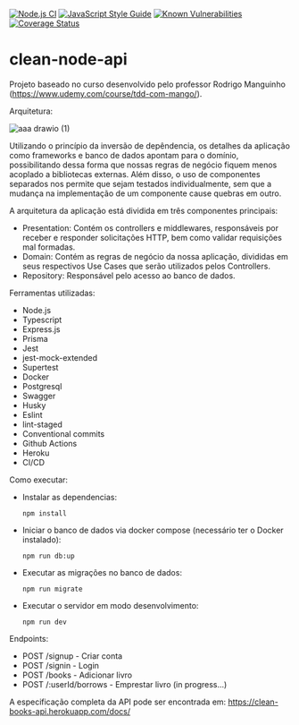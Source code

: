 [![Node.js CI](https://github.com/rodps/clean-node-api/actions/workflows/test.yml/badge.svg)](https://github.com/rodps/clean-node-api/actions/workflows/test.yml)
[![JavaScript Style Guide](https://img.shields.io/badge/code_style-standard-brightgreen.svg)](https://standardjs.com)
[![Known Vulnerabilities](https://snyk.io/test/github/rodps/clean-node-api/badge.svg)](https://snyk.io/test/github/rodps/clean-node-api)
[![Coverage Status](https://coveralls.io/repos/github/rodps/clean-node-api/badge.svg?branch=master)](https://coveralls.io/github/rodps/clean-node-api?branch=master)

# clean-node-api

Projeto baseado no curso desenvolvido pelo professor Rodrigo Manguinho (https://www.udemy.com/course/tdd-com-mango/).

Arquitetura:

![aaa drawio (1)](https://user-images.githubusercontent.com/28078640/181339754-bf7b1921-8e16-46ae-814c-717bcd1e74fc.png)

Utilizando o princípio da inversão de depêndencia, os detalhes da aplicação como frameworks e banco de dados apontam para o domínio, 
possibilitando dessa forma que nossas regras de negócio fiquem menos acoplado a bibliotecas externas.
Além disso, o uso de componentes separados nos permite que sejam testados individualmente, sem que a mudança na implementação de um componente cause quebras em outro.

A arquitetura da aplicação está dividida em três componentes principais:
- Presentation:
Contém os controllers e middlewares, responsáveis por receber e responder solicitações HTTP, bem como validar requisições mal formadas.
- Domain:
Contém as regras de negócio da nossa aplicação, divididas em seus respectivos Use Cases que serão utilizados pelos Controllers.
- Repository:
Responsável pelo acesso ao banco de dados.

Ferramentas utilizadas:
- Node.js
- Typescript
- Express.js
- Prisma
- Jest
- jest-mock-extended
- Supertest
- Docker
- Postgresql
- Swagger
- Husky
- Eslint
- lint-staged
- Conventional commits
- Github Actions
- Heroku
- CI/CD

Como executar:
- Instalar as dependencias:
  ```console
  npm install
- Iniciar o banco de dados via docker compose (necessário ter o Docker instalado):
  ```console
  npm run db:up
  ```
- Executar as migrações no banco de dados:
  ```console
  npm run migrate
  ```
- Executar o servidor em modo desenvolvimento:
  ```console
  npm run dev
  ```

Endpoints:
- POST /signup  - Criar conta
- POST /signin  - Login
- POST /books   - Adicionar livro
- POST /:userId/borrows  - Emprestar livro (in progress...)

A especificação completa da API pode ser encontrada em:
https://clean-books-api.herokuapp.com/docs/
